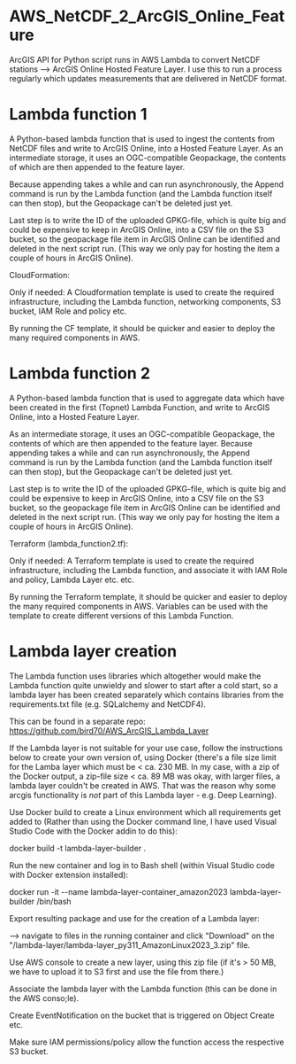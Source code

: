 # AWS_NetCDF_2_ArcGIS_Online_Feature
ArcGIS API for Python script runs in AWS Lambda to convert NetCDF stations --> ArcGIS Online Hosted Feature Layer. I use this to run a process regularly which updates measurements that are delivered in NetCDF format.

# Lambda function 1

A Python-based lambda function that is used to ingest the contents from NetCDF files and write to ArcGIS Online, into a Hosted Feature Layer. 
As an intermediate storage, it uses an OGC-compatible Geopackage, the contents of which are then appended to the feature layer.

Because appending takes a while and can run asynchronously, the Append command is run by the Lambda function (and the Lambda function itself can then stop), but the Geopackage can't be deleted just yet.

Last step is to write the ID of the uploaded GPKG-file, which is quite big and could be expensive to keep in ArcGIS Online, into a CSV file on the S3 bucket, so the geopackage file item in ArcGIS Online can be identified and deleted in the next script run. (This way we only pay for hosting the item a couple of hours in ArcGIS Online).

CloudFormation:

Only if needed: A Cloudformation template is used to create the required infrastructure, including the Lambda function, networking components, S3 bucket, IAM Role and policy etc.

By running the CF template, it should be quicker and easier to deploy the many required components in AWS.

# Lambda function 2

A Python-based lambda function that is used to aggregate data which have been created in the first (Topnet) Lambda Function, and write to ArcGIS Online, into a Hosted Feature Layer.

As an intermediate storage, it uses an OGC-compatible Geopackage, the contents of which are then appended to the feature layer. Because appending takes a while and can run asynchronously, the Append command is run by the Lambda function (and the Lambda function itself can then stop), but the Geopackage can't be deleted just yet.

Last step is to write the ID of the uploaded GPKG-file, which is quite big and could be expensive to keep in ArcGIS Online, into a CSV file on the S3 bucket, so the geopackage file item in ArcGIS Online can be identified and deleted in the next script run. (This way we only pay for hosting the item a couple of hours in ArcGIS Online).

Terraform (lambda_function2.tf):

Only if needed: A Terraform template is used to create the required infrastructure, including the Lambda function, and associate it with IAM Role and policy, Lambda Layer etc. etc.

By running the Terraform template, it should be quicker and easier to deploy the many required components in AWS. Variables can be used with the template to create different versions of this Lambda Function.

# Lambda layer creation

The Lambda function uses libraries which altogether would make the Lambda function quite unwieldy and slower to start after a cold start, so a lambda layer has been created separately which contains libraries from the requirements.txt file (e.g. SQLalchemy and NetCDF4).

This can be found in a separate repo: https://github.com/bird70/AWS_ArcGIS_Lambda_Layer

If the Lambda layer is not suitable for your use case, follow the instructions below to create your own version of, using Docker (there's a file size limit for the Lamba layer which must be < ca. 230 MB. In my case, with a zip of the Docker output, a zip-file size < ca. 89 MB was okay, with larger files, a lambda layer couldn't be created in AWS. That was the reason why some arcgis functionality is _not_ part of this Lambda layer - e.g. Deep Learning).

Use Docker build to create a Linux environment which all requirements get added to (Rather than using the Docker command line, I have used Visual Studio Code with the Docker addin to do this):

docker build -t lambda-layer-builder .

Run the new container and log in to Bash shell (within Visual Studio code with Docker extension installed):

docker run -it --name lambda-layer-container_amazon2023 lambda-layer-builder /bin/bash

Export resulting package and use for the creation of a Lambda layer:

--> navigate to files in the running container and click "Download" on the "/lambda-layer/lambda-layer_py311_AmazonLinux2023_3.zip" file.

Use AWS console to create a new layer, using this zip file (if it's > 50 MB, we have to upload it to S3 first and use the file from there.)

Associate the lambda layer with the Lambda function (this can be done in the AWS conso;le).

Create EventNotification on the bucket that is triggered on Object Create etc.

Make sure IAM permissions/policy allow the function access the respective S3 bucket.
